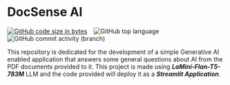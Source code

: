 # DocSense AI
[![GitHub code size in bytes](https://img.shields.io/github/languages/code-size/Jishnnu/DocSense-AI)](https://github.com/Jishnnu/Court-Vault) &ensp; ![GitHub top language](https://img.shields.io/github/languages/top/Jishnnu/DocSense-AI) &ensp; ![GitHub commit activity (branch)](https://img.shields.io/github/commit-activity/m/Jishnnu/DocSense-AI)

This repository is dedicated for the development of a simple Generative AI enabled application that answers some general questions about AI from the PDF documents provided to it. This project is made using **_LaMini-Flan-T5-783M_** LLM and the code provided will deploy it as a **_Streamlit Application_**.
